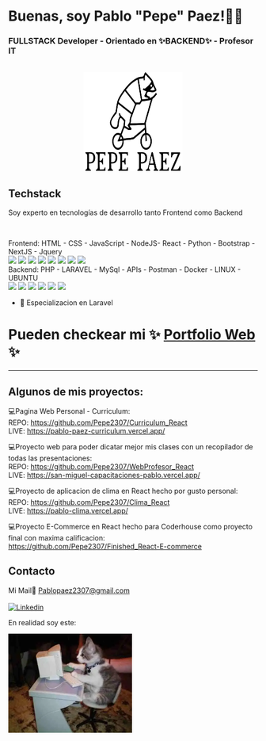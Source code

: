 # Buenas, soy Pablo "Pepe" Paez!👋🦝

### FULLSTACK Developer - Orientado en ✨BACKEND✨ - Profesor IT

<br/>  


<div align="center">
    <img src="./logo_centrado_perfecto.svg" width="200" height="200" alt="css-in-readme">
</div>

## Techstack

Soy experto en tecnologías de desarrollo tanto Frontend como Backend

 <br/>


Frontend: HTML - CSS - JavaScript - NodeJS- React - Python - Bootstrap - NextJS - Jquery <br/>
<img src = "https://img.icons8.com/color/2x/html-5.png" width="50px"/> <img src = "https://img.icons8.com/color/2x/css3.png" width="50px"/>
<img src = "https://img.icons8.com/color/2x/javascript.png" width="50px"/>
<img src = "https://img.icons8.com/?size=100&id=54087&format=png&color=000000" width="50px"/>
<img src = "https://img.icons8.com/plasticine/2x/react.png" width="50px"/>
<img src = "https://img.icons8.com/color/344/python--v1.png" width="50px"/>
<img src = "https://img.icons8.com/?size=100&id=PndQWK6M1Hjo&format=png&color=000000"  width="50px"/>
<img src = "https://img.icons8.com/?size=100&id=55215&format=png&color=000000"  width="50px"/>
<br/>
Backend: PHP - LARAVEL - MySql - APIs - Postman - Docker - LINUX - UBUNTU<br/>
<img src = "https://img.icons8.com/?size=100&id=YrKoPXb4jv9l&format=png&color=000000" width="50px" />
<img src = "https://img.icons8.com/?size=100&id=lRjcvhvtR81o&format=png&color=000000" width="50px" />
<img src = "https://img.icons8.com/color/344/mysql-logo.png" width="50px"/>
<img src = "https://img.icons8.com/?size=100&id=22813&format=png&color=000000" width="50px"/>
<img src = "https://img.icons8.com/?size=100&id=17842&format=png&color=000000" width="50px"/>
<img src = "https://img.icons8.com/?size=100&id=63208&format=png&color=000000" width="50px"/>







- 🌱 Especializacion en Laravel


# Pueden checkear mi ✨ [Portfolio Web](https://pablo-paez-curriculum.vercel.app/) ✨
<hr/>

## Algunos de mis proyectos:

💻Pagina Web Personal - Curriculum:
<br/>
REPO: https://github.com/Pepe2307/Curriculum_React
<br/>
LIVE: https://pablo-paez-curriculum.vercel.app/
<br/>


💻Proyecto web para poder dicatar mejor mis clases con un recopilador de todas las presentaciones:
<br/>
REPO: https://github.com/Pepe2307/WebProfesor_React
<br/>
LIVE: https://san-miguel-capacitaciones-pablo.vercel.app/
<br/>


💻Proyecto de aplicacion de clima en React hecho por gusto personal:
<br/>
REPO: https://github.com/Pepe2307/Clima_React
<br/>
LIVE: https://pablo-clima.vercel.app/
<br/>

💻Proyecto E-Commerce en React hecho para Coderhouse como proyecto final con maxima calificacion:
<br/>
https://github.com/Pepe2307/Finished_React-E-commerce
<br/>

## Contacto

Mi Mail📨 Pablopaez2307@gmail.com
<br/>
<br/>
[![Linkedin](https://img.shields.io/badge/LinkedIn-0077B5?style=for-the-badge&logo=linkedin&logoColor=white)](https://www.linkedin.com/in/pablo-paez-t/)

En realidad soy este:
<div>
    <img src="./cat.jpg" width="250" height="200" alt="css-in-readme">
</div>
  
 
